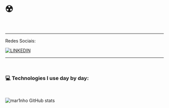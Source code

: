 
# ☢️ 
<br/>

_______________________________________________________________________
 Redes Sociais: <br> 

 [![LINKEDIN](https://img.shields.io/badge/LinkedIn-0077B5?style=for-the-badge&logo=linkedin&logoColor=white)](https://www.linkedin.com/in/gustavo-marinho-435526157/)
_______________________________________________________________________
<br/>

### 💻 Technologies I use day by day:
<br/>

![mar1nho GitHub stats](https://github-readme-stats.vercel.app/api/top-langs/?username=mar1nho&theme=blue-green)

<div style="display: inline-block"><br/>
    
</div>

